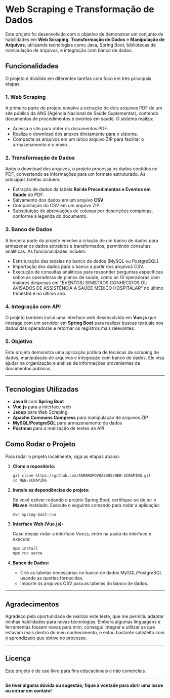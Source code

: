 # Web Scraping e Transformação de Dados

Este projeto foi desenvolvido com o objetivo de demonstrar um conjunto de habilidades em **Web Scraping**, **Transformação de Dados** e **Manipulação de Arquivos**, utilizando tecnologias como Java, Spring Boot, bibliotecas de manipulação de arquivos, e integração com banco de dados.

## Funcionalidades

O projeto é dividido em diferentes tarefas com foco em três principais etapas:

### 1. **Web Scraping**
A primeira parte do projeto envolve a extração de dois arquivos PDF de um site público da ANS (Agência Nacional de Saúde Suplementar), contendo documentos de procedimentos e eventos em saúde. O sistema realiza:

- Acessa o site para obter os documentos PDF.
- Realiza o download dos anexos diretamente para o sistema.
- Compacta os arquivos em um único arquivo ZIP para facilitar o armazenamento e o envio.

### 2. **Transformação de Dados**
Após o download dos arquivos, o projeto processa os dados contidos no PDF, convertendo as informações para um formato estruturado. As principais tarefas incluem:

- Extração de dados da tabela **Rol de Procedimentos e Eventos em Saúde** do PDF.
- Salvamento dos dados em um arquivo **CSV**.
- Compactação do CSV em um arquivo ZIP.
- Substituição de abreviações de colunas por descrições completas, conforme a legenda do documento.

### 3. **Banco de Dados**
A terceira parte do projeto envolve a criação de um banco de dados para armazenar os dados extraídos e transformados, permitindo consultas analíticas. As funcionalidades incluem:

- Estruturação das tabelas no banco de dados (MySQL ou PostgreSQL).
- Importação dos dados para o banco a partir dos arquivos CSV.
- Execução de consultas analíticas para responder perguntas específicas sobre as operadoras de planos de saúde, como as 10 operadoras com maiores despesas em "EVENTOS/ SINISTROS CONHECIDOS OU AVISADOS DE ASSISTÊNCIA A SAÚDE MÉDICO HOSPITALAR" no último trimestre e no último ano.

### 4. **Integração com API**
O projeto também inclui uma interface web desenvolvida em **Vue.js** que interage com um servidor em **Spring Boot** para realizar buscas textuais nos dados das operadoras e retornar os registros mais relevantes.

### 5. **Objetivo**
Este projeto demonstra uma aplicação prática de técnicas de scraping de dados, manipulação de arquivos e integração com banco de dados. Ele visa ajudar na organização e análise de informações provenientes de documentos públicos.

---

## Tecnologias Utilizadas

- **Java 8** com **Spring Boot**
- **Vue.js** para a interface web
- **Jsoup** para Web Scraping
- **Apache Commons Compress** para manipulação de arquivos ZIP
- **MySQL/PostgreSQL** para armazenamento de dados
- **Postman** para a realização de testes de API

## Como Rodar o Projeto

Para rodar o projeto localmente, siga as etapas abaixo:

1. **Clone o repositório:**

   ```bash
   git clone https://github.com/SAMARAPOVOAS505/WEB-SCRAPING.git
   cd WEB-SCRAPING
   ```

2. **Instale as dependências do projeto:**

   Se você estiver rodando o projeto Spring Boot, certifique-se de ter o **Maven** instalado. Execute o seguinte comando para rodar a aplicação:

   ```bash
   mvn spring-boot:run
   ```

3. **Interface Web (Vue.js):**

   Caso deseje rodar a interface Vue.js, entre na pasta da interface e execute:

   ```bash
   npm install
   npm run serve
   ```

4. **Banco de Dados:**

   - Crie as tabelas necessárias no banco de dados MySQL/PostgreSQL usando as queries fornecidas.
   - Importe os arquivos CSV para as tabelas do banco de dados.

---

## Agradecimentos

Agradeço pela oportunidade de realizar este teste, que me permitiu adaptar minhas habilidades para novas tecnologias. Embora algumas linguagens e ferramentas fossem novas para mim, consegui integrar e utilizar as que estavam mais dentro do meu conhecimento, e estou bastante satisfeito com o aprendizado que obtive no processo.

---

## Licença

Este projeto é de uso livre para fins educacionais e não comerciais. 

---

**Se tiver alguma dúvida ou sugestão, fique à vontade para abrir uma issue ou entrar em contato!**

